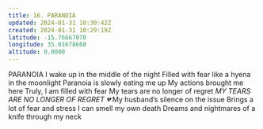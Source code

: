 ```yaml
---
title: 16. PARANOIA
updated: 2024-01-31 10:30:42Z
created: 2024-01-31 10:29:19Z
latitude: -15.76667070
longitude: 35.01678660
altitude: 0.0000
---
```


PARANOIA
I wake up in the middle of the night
Filled with fear like a hyena in the moonlight
Paranoia is slowly eating me up
My actions brought me here
Truly, I am filled with fear
My tears are no longer of regret
*MY TEARS ARE NO LONGER OF REGRET 💔*
My husband’s silence on the issue
Brings a lot of fear and stress
I can smell my own death
Dreams and nightmares of a knife through my neck